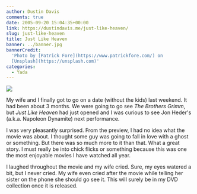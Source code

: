 ```yaml
---
author: Dustin Davis
comments: true
date: 2005-09-20 15:04:35+00:00
link: https://dustindavis.me/just-like-heaven/
slug: just-like-heaven
title: Just Like Heaven
banner: ../banner.jpg
bannerCredit:
  'Photo by [Patrick Fore](https://www.patrickfore.com/) on
  [Unsplash](https://unsplash.com)'
categories:
  - Yada
---
```


![](http://images.amazon.com/images/P/B00005JOFL.01._SCMZZZZZZZ_.jpg)

My wife and I finally got to go on a date (without the kids) last weekend. It
had been about 3 months. We were going to go see _The Brothers Grimm_, but _Just
Like Heaven_ had just opened and I was curious to see Jon Heder's (a.k.a.
Napoleon Dynamite) next performance.

I was very pleasantly surprised. From the preview, I had no idea what the movie
was about. I thought some guy was going to fall in love with a ghost or
something. But there was so much more to it than that. What a great story. I
must really be into chick flicks or something because this was one the most
enjoyable movies I have watched all year.

I laughed throughout the movie and my wife cried. Sure, my eyes watered a bit,
but I never cried. My wife even cried after the movie while telling her sister
on the phone she should go see it. This will surely be in my DVD collection once
it is released.
